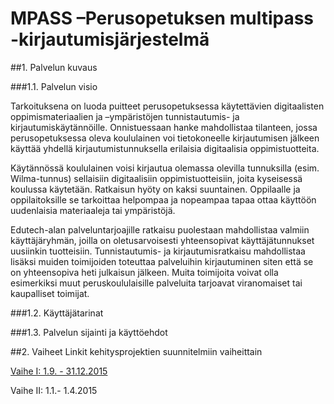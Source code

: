 # MPASS –Perusopetuksen multipass -kirjautumisjärjestelmä

##1. Palvelun kuvaus

###1.1. Palvelun visio

Tarkoituksena on luoda puitteet perusopetuksessa käytettävien digitaalisten oppimismateriaalien ja –ympäristöjen tunnistautumis- ja kirjautumiskäytännöille. Onnistuessaan hanke mahdollistaa tilanteen, jossa perusopetuksessa oleva koululainen voi tietokoneelle kirjautumisen jälkeen käyttää yhdellä kirjautumistunnuksella erilaisia digitaalisia oppimistuotteita. 

Käytännössä koululainen voisi kirjautua olemassa olevilla tunnuksilla (esim. Wilma-tunnus) sellaisiin digitaalisiin oppimistuotteisiin, joita kyseisessä koulussa käytetään. Ratkaisun hyöty on kaksi suuntainen. Oppilaalle ja oppilaitoksille se tarkoittaa helpompaa ja nopeampaa tapaa ottaa käyttöön uudenlaisia materiaaleja tai ympäristöjä. 

Edutech-alan palveluntarjoajille ratkaisu puolestaan mahdollistaa valmiin käyttäjäryhmän, joilla on oletusarvoisesti yhteensopivat käyttäjätunnukset uusiinkin tuotteisiin. Tunnistautumis- ja kirjautumisratkaisu mahdollistaa lisäksi muiden toimijoiden toteuttaa palveluihin kirjautuminen siten että se on yhteensopiva heti julkaisun jälkeen. Muita toimijoita voivat olla esimerkiksi muut peruskoululaisille palveluita tarjoavat viranomaiset tai kaupalliset toimijat. 

###1.2. Käyttäjätarinat

###1.3. Palvelun sijainti ja käyttöehdot

##2. Vaiheet
Linkit kehitysprojektien suunnitelmiin vaiheittain

[Vaihe I: 1.9. - 31.12.2015](https://github.com/Digipalvelutehdas/MPASS/blob/master/Vaiheet/Vaihe1.md)

Vaihe II: 1.1.- 1.4.2015

